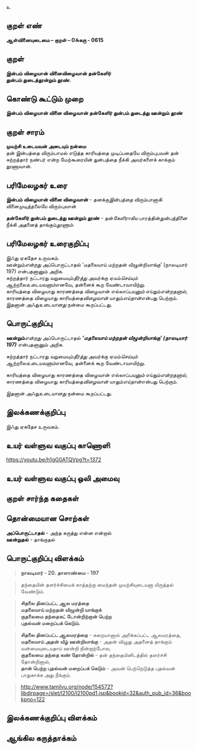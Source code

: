 உ

## குறள் எண் 

**ஆள்வினையுடைமை – குறள் – 0௬கரு - 0615**  

## குறள் 

**இன்பம் விழையான் வினைவிழைவான் தன்கேளிர்  
துன்பம் துடைத்தூன்றும் தூண்.**  

## கொண்டு கூட்டும் முறை

**இன்பம் விழையான் வினை விழைவான் தன்கேளிர் துன்பம் துடைத்து ஊன்றும் தூண்**

## குறள் சாரம் 

**முயற்சி உடையவன் அடையும் நன்மை**  
தன் இன்பத்தை விரும்பாமல் எடுத்த காரியத்தை முடிப்பதையே விரும்புபவன் தன் சுற்றத்தார் நண்பர் என்ற மேற்கூரையின் துன்பத்தை நீக்கி அவர்களைக் காக்கும் தூணாவான்.  

## பரிமேலழகர் உரை

**இன்பம் விழையான் வினை விழைவான்** - தனக்கு*இன்பத்தை* விரும்பானாகி வினை*முடித்தலையே* விரும்புவான்  

**தன்கேளிர் துன்பம் துடைத்து ஊன்றும் தூண்** - தன்*கேளிராகிய* பாரத்தின்*துன்பத்தினை* நீக்கி அதனைத் தாங்கும்*தூணாம்*. 

## பரிமேலழகர் உரைகுறிப்பு   

இஃது ஏகதேச உருவகம்.  
ஊன்றும்*என்றது* அப்பொருட்டாதல் 'மதலையாய் மற்றதன் வீழூன்றி*யாங்கு*' (நாலடியார் 197) என்பதனானும் அறிக.  
சுற்றத்தார் நட்டாரது வறுமையும்*தீர்த்து* அவர்க்கு ஏமம்*செய்யும்* ஆற்றலை*உடையவனாம்*எனவே, தன்னைக் கூற வேண்டாவாயிற்று.  
காரியத்தை விழையாது காரணத்தை விழைவான் எல்லாப்*பயனும்* எய்தும்*என்றதனால்*, காரணத்தை விழையாது காரியத்தை*விழைவான்* யாதும்*எய்தான்*என்பது பெற்றாம்.  
இதனான் அஃது*உடையானது* நன்மை கூறப்பட்டது.    

## பொருட்குறிப்பு 

**ஊன்றும்***என்றது* அப்பொருட்டாதல் _**'மதலையாய் மற்றதன் வீழூன்றி*யாங்கு*' (நாலடியார் 197)**_ என்பதனானும் அறிக.

சுற்றத்தார் நட்டாரது வறுமையும்*தீர்த்து* அவர்க்கு ஏமம்*செய்யும்* ஆற்றலை*உடையவனாம்*எனவே, தன்னைக் கூற வேண்டாவாயிற்று. 

காரியத்தை விழையாது காரணத்தை விழைவான் எல்லாப்*பயனும்* எய்தும்*என்றதனால்*,  
காரணத்தை விழையாது காரியத்தை*விழைவான்* யாதும்*எய்தான்*என்பது பெற்றாம்.    

இதனான் அஃது*உடையானது* நன்மை கூறப்பட்டது.     

## இலக்கணக்குறிப்பு  

இஃது ஏகதேச உருவகம்.    

## உயர் வள்ளுவ வகுப்பு காணொளி

https://youtu.be/h1gG0ATQVpg?t=1372 

## உயர் வள்ளுவ வகுப்பு ஒலி அமைவு 

 
## குறள் சார்ந்த கதைகள் 


## தொன்மையான சொற்கள்

**அப்பொருட்டாதல்** - அந்த கருத்து என்ன என்றால்   
**ஊன்றுதல்** - தாங்குதல்   

## பொருட்குறிப்பு விளக்கம்

>**நாலடியார் - 20. தாளாண்மை - 197**    

>தந்தையின் தளர்ச்சியைக் காத்தற்கு மைந்தன் முயற்சியுடையனா யிருத்தல் வேண்டும்.  


>**சிதலை தினப்பட்ட ஆல மரத்தை  
மதலையாய் மற்றதன் வீழூன்றி யாங்குக்  
குதலைமை தந்தைகட் டோன்றிற்றான் பெற்ற  
புதல்வன் மறைப்பக் கெடும்.**    

>**சிதலை தினப்பட்ட ஆலமரத்தை** - கறையானால் அரிக்கப்பட்ட ஆலமரத்தை,  
>**மதலையாய் அதன் வீழ் ஊன்றியாங்கு** - அதன் விழுது அதனைத் தாங்கும் வன்மையுடையதாய் ஊன்றி நின்றாற்போல,  
>**குதலைமை தந்தை கண் தோன்றில்** - தன் தந்தையினிடத்தில் தளர்ச்சி தோன்றினால்,  
>**தான் பெற்ற புதல்வன் மறைப்பக் கெடும்** - அவன் பெற்றெடுத்த புதல்வன் பாதுகாக்க அது நீங்கும்.  

>http://www.tamilvu.org/node/154572?libdirpage=/slet/l2100/l2100pd1.jsp&bookid=32&auth_pub_id=36&bookpno=122  

## இலக்கணக்குறிப்பு விளக்கம்


## ஆங்கில கருத்தாக்கம் 


